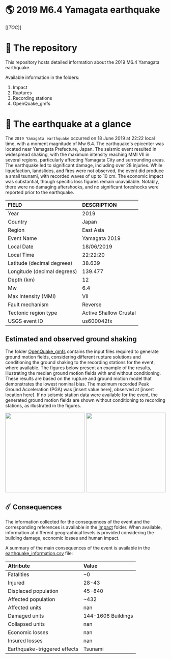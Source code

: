 # 🌎 2019 M6.4 Yamagata earthquake
[[_TOC_]]

# 📂 The repository

This repository hosts detailed information about the 2019 M6.4 Yamagata earthquake.

Available information in the folders:

1. Impact
2. Ruptures
3. Recording stations
4. OpenQuake_gmfs


# 🚀 The earthquake at a glance 

The `2019 Yamagata earthquake` occurred on 18 June 2019 at 22:22 local time, with a moment magnitude of Mw 6.4. The earthquake's epicenter was located near Yamagata Prefecture, Japan. The seismic event resulted in widespread shaking, with the maximum intensity reaching MMI VII in several regions, particularly affecting Yamagata City and surrounding areas. The earthquake led to significant damage, including over 28 injuries. While liquefaction, landslides, and fires were not observed, the event did produce a small tsunami, with recorded waves of up to 10 cm. The economic impact was substantial, though specific loss figures remain unavailable. Notably, there were no damaging aftershocks, and no significant foreshocks were reported prior to the earthquake.

| FIELD | DESCRIPTION |
|:-------|:-------------|
| Year | 2019 |
| Country | Japan |
| Region | East Asia |
| Event Name | Yamagata 2019 |
| Local Date | 18/06/2019 |
| Local Time | 22:22:20 |
| Latitude (decimal degrees) | 38.639 |
| Longitude (decimal degrees) | 139.477 |
| Depth (km) | 12 |
| Mw | 6.4 |
| Max Intensity (MMI) | VII |
| Fault mechanism | Reverse |
| Tectonic region type | Active Shallow Crustal |
| USGS event ID | us600042fx |

## Estimated and observed ground shaking

The folder [OpenQuake_gmfs](./OpenQuake_gmfs/) contains the input files required to generate ground motion fields, considering different rupture solutions and conditioning the ground shaking to the recording stations for the event, where available. The figures below present an example of the results, illustrating the median ground motion fields with and without conditioning. These results are based on the rupture and ground motion model that demonstrates the lowest nominal bias. The maximum recorded Peak Ground Acceleration (PGA) was [insert value here], observed at [insert location here]. If no seismic station data were available for the event, the generated ground motion fields are shown without conditioning to recording stations, as illustrated in the figures.

<img src="./4_OpenQuake_gmfs/median_gmf_stations_none.png" height="250">
<img src="./4_OpenQuake_gmfs/median_gmf_stations_seismic.png" height="250">

## ☄️ Consequences

The information collected for the consequences of the event and the corresponding references is available in the [Impact](./Impact) folder. When available, information at different geographical levels is provided considering the building damage, economic losses and human impact.

A summary of the main consequences of the event is available in the [earthquake_information.csv](./earthquake_information.csv) file:

| Attribute | Value |
|:-------|:-------------|
| Fatalities | ~0 |
| Injured | 28-43 |
| Displaced population | 45-840 |
| Affected population | ~432 |
| Affected units | nan |
| Damaged units | 144-1608 Buildings |
| Collapsed units | nan |
| Economic losses | nan |
| Insured losses | nan |
| Earthquake-triggered effects | Tsunami |